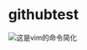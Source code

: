 # githubtest
![这是vim的命令简化](https://github.com/lzq1126/githubtest/blob/master/vim%E5%9B%BE%E8%A7%A3.jpg)
